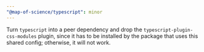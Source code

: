 ```yaml
---
"@map-of-science/typescript": minor
---
```


Turn `typescript` into a peer dependency and drop the `typescript-plugin-css-modules` plugin, since it has to be installed by the package that uses this shared config; otherwise, it will not work.
